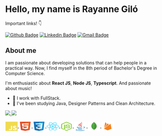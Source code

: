 # Hello, my name is Rayanne Giló

Important links! 👇

[![Github Badge](https://img.shields.io/badge/-GitHub-000?style=flat-square&logo=Github&logoColor=white&link=https://github.com/rayannegsilva)](https://github.com/rayannegsilva)
[![Linkedin Badge](https://img.shields.io/badge/-LinkedIn-blue?style=flat-square&logo=Linkedin&logoColor=white&link=https://www.linkedin.com/in/rayanne-gil%C3%B3-da-silva-994934215/)](https://www.linkedin.com/in/rayanne-gil%C3%B3-da-silva-994934215/)
[![Gmail Badge](https://img.shields.io/badge/-Gmail-c14438?style=flat-square&logo=Gmail&logoColor=white&link=mailto:rgilodasilva@gmail.com)](mailto:rgilodasilva@gmail.com)

## About me

I am passionate about developing solutions that can help people in a practical way. Now, I find myself in the 8th period of Bachelor's Degree in Computer Science.

I'm enthusiastic about **React JS**, **Node JS**, **Typescript**. And passionate about music!

- 🔭 I work with FullStack.
- 🌱 I've been studying Java, Designer Patterns and Clean Architecture.

<!--
**rayannegsilva/rayannegsilva** is a ✨ _special_ ✨ repository because its `README.md` (this file) appears on your GitHub profile.

Here are some ideas to get you started:

 🔭 Trabalho como Front-End
 🌱 I’m currently learning ...
- 👯 I’m looking to collaborate on ...
- 🤔 I’m looking for help with ...
- 💬 Ask me about ...
- 📫 How to reach me: ...
- 😄 Pronouns: ...
- ⚡ Fun fact: ...
-->

 <div>
  <a href="https://github.com/rayannegsilva">
  <img height="160em" src="https://github-readme-stats.vercel.app/api?username=rayannegsilva&show_icons=true&theme=dracula&include_all_commits=true&count_private=true"/>
  <img height="160em" src="https://github-readme-stats.vercel.app/api/top-langs/?username=rayannegsilva&layout=compact&langs_count=7&theme=dracula"/>
</div>

 <div style="display: inline_block"><br>
  <img align="center" alt="Ray-Js" height="30" width="40" src="https://raw.githubusercontent.com/devicons/devicon/master/icons/javascript/javascript-plain.svg">
  <img align="center" alt="Ray-HTML" height="30" width="40" src="https://raw.githubusercontent.com/devicons/devicon/master/icons/html5/html5-original.svg">
  <img align="center" alt="Ray-CSS" height="30" width="40" src="https://raw.githubusercontent.com/devicons/devicon/master/icons/css3/css3-original.svg">
   <img align="center" alt="Ray-React" height="30" width="40" src="https://raw.githubusercontent.com/devicons/devicon/master/icons/react/react-original.svg">
   <img align="center" alt="Ray-Nodejs" height="30" width="40" src="https://raw.githubusercontent.com/devicons/devicon/master/icons/nodejs/nodejs-original.svg">
    <img align="center" alt="Ray-Java" height="30" width="40" src="https://raw.githubusercontent.com/devicons/devicon/master/icons/java/java-original.svg">
      <img align="center" alt="Ray-MongoDb" height="30" width="40" src="https://raw.githubusercontent.com/devicons/devicon/master/icons/mongodb/mongodb-original.svg">
       <img align="center" alt="Ray-Firebase" height="30" width="40" src="https://raw.githubusercontent.com/devicons/devicon/master/icons/firebase/firebase-plain.svg">
   <!-- <img align="center" alt="Ray-flutter" height="30" width="40" src="https://raw.githubusercontent.com/devicons/devicon/master/icons/flutter/flutter-plain.svg"> -->
</div>
 
 ##
 
